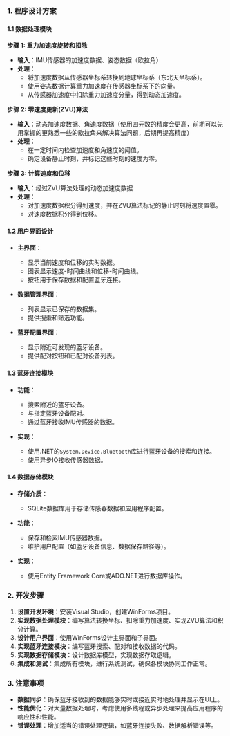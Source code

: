 ### 1. 程序设计方案

#### 1.1 数据处理模块

**步骤 1: 重力加速度旋转和扣除**

- **输入**：IMU传感器的加速度数据、姿态数据（欧拉角）
- **处理**：
  - 将加速度数据从传感器坐标系转换到地球坐标系（东北天坐标系）。
  - 使用姿态数据计算重力加速度在传感器坐标系下的向量。
  - 从传感器加速度中扣除重力加速度分量，得到动态加速度。

**步骤 2: 零速度更新(ZVU)算法**

- **输入**：动态加速度数据、角速度数据（使用四元数的精度会更高，前期可以先用掌握的更熟悉一些的欧拉角来解决算法问题，后期再提高精度）
- **处理**：
  - 在一定时间内检查加速度和角速度的阈值。
  - 确定设备静止时刻，并标记这些时刻的速度为零。

**步骤 3: 计算速度和位移**

- **输入**：经过ZVU算法处理的动态加速度数据
- **处理**：
  - 对加速度数据积分得到速度，并在ZVU算法标记的静止时刻将速度置零。
  - 对速度数据积分得到位移。

#### 1.2 用户界面设计

- **主界面**：
  - 显示当前速度和位移的实时数据。
  - 图表显示速度-时间曲线和位移-时间曲线。
  - 按钮用于保存数据和配置蓝牙连接。

- **数据管理界面**：
  - 列表显示已保存的数据集。
  - 提供搜索和筛选功能。

- **蓝牙配置界面**：
  - 显示附近可发现的蓝牙设备。
  - 提供配对按钮和已配对设备列表。

#### 1.3 蓝牙连接模块

- **功能**：
  - 搜索附近的蓝牙设备。
  - 与指定蓝牙设备配对。
  - 通过蓝牙接收IMU传感器的数据。

- **实现**：
  - 使用.NET的`System.Device.Bluetooth`库进行蓝牙设备的搜索和连接。
  - 使用异步IO接收传感器数据。

#### 1.4 数据存储模块

- **存储介质**：
  - SQLite数据库用于存储传感器数据和应用程序配置。

- **功能**：
  - 保存和检索IMU传感器数据。
  - 维护用户配置（如蓝牙设备信息、数据保存路径等）。

- **实现**：
  - 使用Entity Framework Core或ADO.NET进行数据库操作。

### 2. 开发步骤

1. **设置开发环境**：安装Visual Studio，创建WinForms项目。
2. **实现数据处理模块**：编写算法转换坐标、扣除重力加速度、实现ZVU算法和积分计算。
3. **设计用户界面**：使用WinForms设计主界面和子界面。
4. **实现蓝牙连接模块**：编写蓝牙搜索、配对和接收数据的代码。
5. **实现数据存储模块**：设计数据库模型，实现数据存取逻辑。
6. **集成和测试**：集成所有模块，进行系统测试，确保各模块协同工作正常。

### 3. 注意事项

- **数据同步**：确保蓝牙接收到的数据能够实时或接近实时地处理并显示在UI上。
- **性能优化**：对大量数据处理时，考虑使用多线程或异步处理来提高应用程序的响应性和性能。
- **错误处理**：增加适当的错误处理逻辑，如蓝牙连接失败、数据解析错误等。
